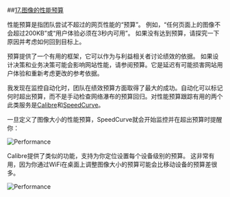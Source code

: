 ##[17.图像的性能预算](https://images.guide/#performance-budgets)

性能预算是指团队尝试不超过的网页性能的“预算”。 例如，“任何页面上的图像不会超过200KB”或“用户体验必须在3秒内可用”。 如果没有达到预算，请探究一下原因并考虑如何回到目标上。

预算提供了一个有用的框架，它可以作为与利益相关者讨论绩效的依据。 如果设计决策和业务决策可能会影响网站性能，请参阅预算。它是延迟有可能损害网站用户体验和重新考虑更改的参考依据。

我发现在监控自动化时，团队在绩效预算方面取得了最大的成功。自动化可以标记何时超出预算，而不是手动检查网络瀑布的预算回归。对性能预算跟踪有用的两个此类服务是[Calibre](https://calibreapp.com/docs/metrics/budgets)和[SpeedCurve](https://speedcurve.com/blog/tag/performance-budgets/)。

一旦定义了图像大小的性能预算，SpeedCurve就会开始监控并在超出预算时提醒你：

![Performance](https://images.guide/images/book-images/F2BCD61B-85C5-4E82-88CF-9E39CB75C9C0-large.jpg)

Calibre提供了类似的功能，支持为你定位设置每个设备级别的预算。 这非常有用，因为你通过WiFi在桌面上调整图像大小的预算可能会比移动设备的预算差很多。

![Performance](https://images.guide/images/book-images/budgets-large.jpg)